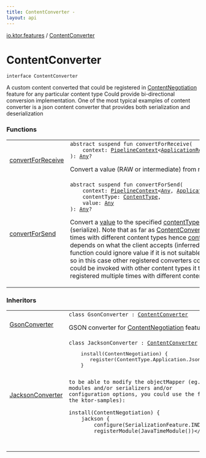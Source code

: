 ```yaml
---
title: ContentConverter - 
layout: api
---
```


<div class='api-docs-breadcrumbs'><a href="../index.html">io.ktor.features</a> / <a href="./index.html">ContentConverter</a></div>

# ContentConverter

<div class="signature"><code><span class="keyword">interface </span><span class="identifier">ContentConverter</span></code></div>

A custom content converted that could be registered in <a href="../-content-negotiation/index.html">ContentNegotiation</a> feature for any particular content type
Could provide bi-directional conversion implementation.
One of the most typical examples of content converter is a json content converter that provides both serialization and deserialization

### Functions

<table class="api-docs-table">
<tbody>
<tr>
<td markdown="1">

<a href="convert-for-receive.html">convertForReceive</a>


</td>
<td markdown="1">
<div class="signature"><code><span class="keyword">abstract</span> <span class="keyword">suspend</span> <span class="keyword">fun </span><span class="identifier">convertForReceive</span><span class="symbol">(</span><br/>&nbsp;&nbsp;&nbsp;&nbsp;<span class="parameterName" id="io.ktor.features.ContentConverter$convertForReceive(io.ktor.util.pipeline.PipelineContext((io.ktor.request.ApplicationReceiveRequest, io.ktor.application.ApplicationCall)))/context">context</span><span class="symbol">:</span>&nbsp;<a href="../../io.ktor.util.pipeline/-pipeline-context/index.html"><span class="identifier">PipelineContext</span></a><span class="symbol">&lt;</span><a href="../../io.ktor.request/-application-receive-request/index.html"><span class="identifier">ApplicationReceiveRequest</span></a><span class="symbol">,</span>&nbsp;<a href="../../io.ktor.application/-application-call/index.html"><span class="identifier">ApplicationCall</span></a><span class="symbol">&gt;</span><br/><span class="symbol">)</span><span class="symbol">: </span><a href="https://kotlinlang.org/api/latest/jvm/stdlib/kotlin/-any/index.html"><span class="identifier">Any</span></a><span class="symbol">?</span></code></div>

Convert a value (RAW or intermediate) from receive pipeline (deserialize)


</td>
</tr>
<tr>
<td markdown="1">

<a href="convert-for-send.html">convertForSend</a>


</td>
<td markdown="1">
<div class="signature"><code><span class="keyword">abstract</span> <span class="keyword">suspend</span> <span class="keyword">fun </span><span class="identifier">convertForSend</span><span class="symbol">(</span><br/>&nbsp;&nbsp;&nbsp;&nbsp;<span class="parameterName" id="io.ktor.features.ContentConverter$convertForSend(io.ktor.util.pipeline.PipelineContext((kotlin.Any, io.ktor.application.ApplicationCall)), io.ktor.http.ContentType, kotlin.Any)/context">context</span><span class="symbol">:</span>&nbsp;<a href="../../io.ktor.util.pipeline/-pipeline-context/index.html"><span class="identifier">PipelineContext</span></a><span class="symbol">&lt;</span><a href="https://kotlinlang.org/api/latest/jvm/stdlib/kotlin/-any/index.html"><span class="identifier">Any</span></a><span class="symbol">,</span>&nbsp;<a href="../../io.ktor.application/-application-call/index.html"><span class="identifier">ApplicationCall</span></a><span class="symbol">&gt;</span><span class="symbol">, </span><br/>&nbsp;&nbsp;&nbsp;&nbsp;<span class="parameterName" id="io.ktor.features.ContentConverter$convertForSend(io.ktor.util.pipeline.PipelineContext((kotlin.Any, io.ktor.application.ApplicationCall)), io.ktor.http.ContentType, kotlin.Any)/contentType">contentType</span><span class="symbol">:</span>&nbsp;<a href="../../io.ktor.http/-content-type/index.html"><span class="identifier">ContentType</span></a><span class="symbol">, </span><br/>&nbsp;&nbsp;&nbsp;&nbsp;<span class="parameterName" id="io.ktor.features.ContentConverter$convertForSend(io.ktor.util.pipeline.PipelineContext((kotlin.Any, io.ktor.application.ApplicationCall)), io.ktor.http.ContentType, kotlin.Any)/value">value</span><span class="symbol">:</span>&nbsp;<a href="https://kotlinlang.org/api/latest/jvm/stdlib/kotlin/-any/index.html"><span class="identifier">Any</span></a><br/><span class="symbol">)</span><span class="symbol">: </span><a href="https://kotlinlang.org/api/latest/jvm/stdlib/kotlin/-any/index.html"><span class="identifier">Any</span></a><span class="symbol">?</span></code></div>

Convert a <a href="convert-for-send.html#io.ktor.features.ContentConverter$convertForSend(io.ktor.util.pipeline.PipelineContext((kotlin.Any, io.ktor.application.ApplicationCall)), io.ktor.http.ContentType, kotlin.Any)/value">value</a> to the specified <a href="convert-for-send.html#io.ktor.features.ContentConverter$convertForSend(io.ktor.util.pipeline.PipelineContext((kotlin.Any, io.ktor.application.ApplicationCall)), io.ktor.http.ContentType, kotlin.Any)/contentType">contentType</a> to a value suitable for sending (serialize).
Note that as far as <a href="./index.md">ContentConverter</a> could be registered multiple times with different content types
hence <a href="convert-for-send.html#io.ktor.features.ContentConverter$convertForSend(io.ktor.util.pipeline.PipelineContext((kotlin.Any, io.ktor.application.ApplicationCall)), io.ktor.http.ContentType, kotlin.Any)/contentType">contentType</a> could be different depends on what the client accepts (inferred from Accept header).
This function could ignore value if it is not suitable for conversion and return <code>null</code> so in this case
other registered converters could be tried or this function could be invoked with other content types
it the converted has been registered multiple times with different content types


</td>
</tr>
</tbody>
</table>

### Inheritors

<table class="api-docs-table">
<tbody>
<tr>
<td markdown="1">

<a href="../../io.ktor.gson/-gson-converter/index.html">GsonConverter</a>


</td>
<td markdown="1">
<div class="signature"><code><span class="keyword">class </span><span class="identifier">GsonConverter</span>&nbsp;<span class="symbol">:</span>&nbsp;<a href="./index.md"><span class="identifier">ContentConverter</span></a></code></div>

GSON converter for <a href="../-content-negotiation/index.html">ContentNegotiation</a> feature


</td>
</tr>
<tr>
<td markdown="1">

<a href="../../io.ktor.jackson/-jackson-converter/index.html">JacksonConverter</a>


</td>
<td markdown="1">
<div class="signature"><code><span class="keyword">class </span><span class="identifier">JacksonConverter</span>&nbsp;<span class="symbol">:</span>&nbsp;<a href="./index.md"><span class="identifier">ContentConverter</span></a></code></div>
<pre markdown="1">    install(ContentNegotiation) {
       register(ContentType.Application.Json, JacksonConverter())
    }

    to be able to modify the objectMapper (eg. using specific modules and/or serializers and/or
    configuration options, you could use the following (as seen in the ktor-samples):

    install(ContentNegotiation) {
        jackson {
            configure(SerializationFeature.INDENT_OUTPUT, true)
            registerModule(JavaTimeModule())</pre>
</td>
</tr>
</tbody>
</table>
